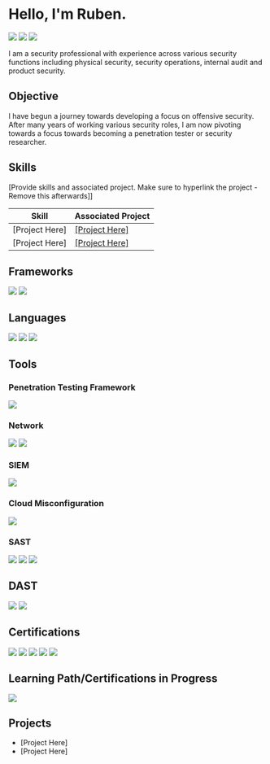 # Hello, I'm Ruben.
<a href="https://www.linkedin.com/in/ruben-llerena-248924121"><img src="https://img.shields.io/badge/-LinkedIn-0072b1?&style=for-the-badge&logo=linkedin&logoColor=white" /></a> 
<a href="https://hackerone.com/darkmagic850"><img src="https://img.shields.io/badge/-HackerOne-FF6200?&style=for-the-badge&logo=hackerone&logoColor=white" /></a>
<a href="https://app.hackthebox.com/profile/1993695"><img src="https://img.shields.io/badge/-Hack%20The%20Box-9FEF00?style=for-the-badge&logo=Hack%20The%20Box&logoColor=white" /></a>

I am a security professional with experience across various security functions including physical security, security operations, internal audit and product security.

## Objective

I have begun a journey towards developing a focus on offensive security. After many years of working various security roles, I am now pivoting towards a focus towards becoming a penetration tester or security researcher.  

## Skills
[Provide skills and associated project. Make sure to hyperlink the project - Remove this afterwards]]

| Skill                                         | Associated Project         |
|-----------------------------------------------|----------------------------|
| [Project Here]          | <a href="https://google.com">[Project Here]</a>|
| [Project Here] | <a href="https://google.com">[Project Here]</a>|

## Frameworks

<div>
    <img src="https://img.shields.io/badge/-OWASP%20Top%2010-000000?&style=for-the-badge&logo=owasp&logoColor=white" />
    <img src="https://img.shields.io/badge/-Penetration%20Testing%20Framework-2F4F4F?&style=for-the-badge&logo=security&logoColor=white" />
</div>

## Languages 

<div>
    <img src="https://img.shields.io/badge/-Python-3776AB?&style=for-the-badge&logo=python&logoColor=white" />
    <img src="https://img.shields.io/badge/-PowerShell-5391FE?&style=for-the-badge&logo=powershell&logoColor=white" />
    <img src="https://img.shields.io/badge/-SQL-CC2927?&style=for-the-badge&logo=database&logoColor=white" />
</div>

## Tools

### Penetration Testing Framework

<div>
<img src="https://img.shields.io/badge/-Metasploit-0277BD?&style=for-the-badge&logo=metasploit&logoColor=white" />
</div>

### Network
<div>
    <img src="https://img.shields.io/badge/-Nmap-4682B4?&style=for-the-badge&logo=nmap&logoColor=white" />
    <img src="https://img.shields.io/badge/-Wireshark-1679A7?&style=for-the-badge&logo=Wireshark&logoColor=white" />
</div>

### SIEM
<div>
    <img src="https://img.shields.io/badge/-Splunk-000000?&style=for-the-badge&logo=Splunk&logoColor=white" />
</div>

### Cloud Misconfiguration
<div>
    <img src="https://img.shields.io/badge/-Wiz-5C2D91?&style=for-the-badge&logo=wiz&logoColor=white" />
</div>

### SAST
<div>
    <img src="https://img.shields.io/badge/-SpectralOps-000000?&style=for-the-badge&logo=spectral&logoColor=white" />
    <img src="https://img.shields.io/badge/-TruffleHog-8E44AD?&style=for-the-badge&logo=trufflehog&logoColor=white" />
    <img src="https://img.shields.io/badge/-Semgrep-00BFFF?&style=for-the-badge&logo=semgrep&logoColor=white" />
</div>

## DAST 
<div>
    <img src="https://img.shields.io/badge/-Burp%20Suite-FF8800?&style=for-the-badge&logo=burp-suite&logoColor=white" />
    <img src="https://img.shields.io/badge/-OWASP%20ZAP-0370B6?&style=for-the-badge&logo=owasp&logoColor=white" />
</div>

## Certifications
<div>
<img src="https://img.shields.io/badge/-Security%2B-FF0000?&style=for-the-badge&logo=comptia&logoColor=white" />
<img src="https://img.shields.io/badge/-GIAC%20Certified%20Incident%20Handler-0066CC?&style=for-the-badge&logo=giac&logoColor=white" />
<img src="https://img.shields.io/badge/-AWS%20Architect%20Associate-232F3E?&style=for-the-badge&logo=amazon-aws&logoColor=white" />
<img src="https://img.shields.io/badge/-AWS%20Developer%20Associate-FF9900?&style=for-the-badge&logo=amazon-aws&logoColor=white" />
<img src="https://img.shields.io/badge/-INE%20Junior%20Penetration%20Tester-FF6F00?&style=for-the-badge&logo=ine&logoColor=white" />
</div>

## Learning Path/Certifications in Progress
<div>
<img src="https://img.shields.io/badge/-Practical%20Network%20Penetration%20Tester-000080?&style=for-the-badge&logo=security&logoColor=white" />
</div>

## Projects
- [Project Here]
- [Project Here]
